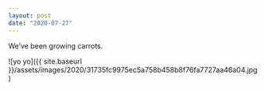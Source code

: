 ```yaml
---
layout: post
date: "2020-07-27"
---
```


We’ve been growing carrots.

![yo yo]({{ site.baseurl }}/assets/images/2020/31735fc9975ec5a758b458b8f76fa7727aa46a04.jpg)
